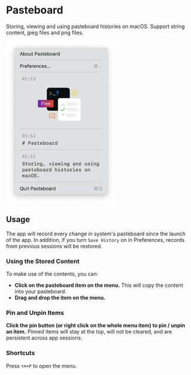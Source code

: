# Pasteboard

Storing, viewing and using pasteboard histories on macOS. Support string content, 
jpeg files and png files.

<img align="center" width='300px' src='Documentation/Screenshots/main.png'/>

## Usage

The app will record every change in system's pasteboard since the launch of the app. 
In addition, if you turn `Save History` on in Preferences, records from previous
sessions will be restored.

### Using the Stored Content

To make use of the contents, you can:

- **Click on the pasteboard item on the menu.** This will copy the content into your pasteboard.
- **Drag and drop the item on the menu.**

### Pin and Unpin Items

**Click the pin button (or right click on the whole menu item) to pin / unpin an item.** 
Pinned items will stay at the top, will not be cleared, and are persistent across app sessions.

### Shortcuts

Press `⌥⌘+P` to open the menu.
